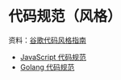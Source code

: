 # 代码规范（风格）

资料：[谷歌代码风格指南](https://google.github.io/styleguide/)

- [JavaScript 代码规范](./JavaScript)
- [Golang 代码规范](./Golang/)

